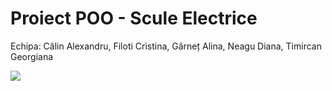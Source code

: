 # Proiect POO - Scule Electrice
Echipa: Călin Alexandru, Filoti Cristina, Gârneț Alina, Neagu Diana,
        Timircan Georgiana

<img src="https://media1.tenor.com/m/arqlNu8gyJYAAAAd/cat-cat-jumping.gif">
